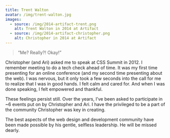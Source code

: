 ```yaml
---
title: Trent Walton
avatar: /img/trent-walton.jpg
images:
  - source: /img/2014-artifact-trent.png
    alt: Trent Walton in 2014 at Artifact
  - source: /img/2014-artifact-christopher.png
    alt: Christopher in 2014 at Artifact
---
```


> “Me? Really?! Okay!”

Christopher (and Ari) asked me to speak at CSS Summit in 2012. I remember meeting to do a tech check ahead of time. It was my first time presenting for an online conference (and my second time presenting about the web). I was nervous, but it only took a few seconds into the call for me to realize that I was in good hands. I felt calm and cared for. And when I was done speaking, I felt empowered and thankful.

These feelings persist still. Over the years, I’ve been asked to participate in ~6 events put on by Christopher and Ari. I have the privileged to be a part of the community Christopher was key in creating.

The best aspects of the web design and development community have been made possible by his gentle, selfless leadership. He will be missed dearly.
